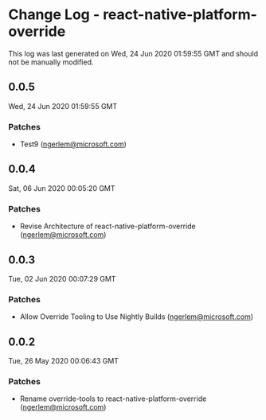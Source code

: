 # Change Log - react-native-platform-override

This log was last generated on Wed, 24 Jun 2020 01:59:55 GMT and should not be manually modified.

<!-- Start content -->

## 0.0.5

Wed, 24 Jun 2020 01:59:55 GMT

### Patches

- Test9 (ngerlem@microsoft.com)

## 0.0.4

Sat, 06 Jun 2020 00:05:20 GMT

### Patches

- Revise Architecture of react-native-platform-override (ngerlem@microsoft.com)

## 0.0.3

Tue, 02 Jun 2020 00:07:29 GMT

### Patches

- Allow Override Tooling to Use Nightly Builds (ngerlem@microsoft.com)

## 0.0.2

Tue, 26 May 2020 00:06:43 GMT

### Patches

- Rename override-tools to react-native-platform-override (ngerlem@microsoft.com)
